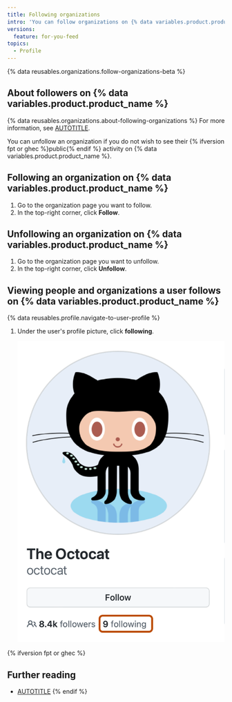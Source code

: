 ```yaml
---
title: Following organizations
intro: 'You can follow organizations on {% data variables.product.product_name %} to receive notifications about their activity.'
versions:
  feature: for-you-feed
topics:
  - Profile
---
```


{% data reusables.organizations.follow-organizations-beta %}

## About followers on {% data variables.product.product_name %}

{% data reusables.organizations.about-following-organizations %} For more information, see [AUTOTITLE](/account-and-profile/setting-up-and-managing-your-personal-account-on-github/managing-user-account-settings/about-your-personal-dashboard#staying-updated-with-activity-from-the-community).

You can unfollow an organization if you do not wish to see their {% ifversion fpt or ghec %}public{% endif %} activity on {% data variables.product.product_name %}.

## Following an organization on {% data variables.product.product_name %}

1. Go to the organization page you want to follow.
1. In the top-right corner, click **Follow**.

## Unfollowing an organization on {% data variables.product.product_name %}

1. Go to the organization page you want to unfollow.
1. In the top-right corner, click **Unfollow**.

## Viewing people and organizations a user follows on {% data variables.product.product_name %}

{% data reusables.profile.navigate-to-user-profile %}
1. Under the user's profile picture, click **following**.

   ![Screenshot of the sidebar of @octocat's profile page. A link, labeled "9 following", is outlined in dark orange.](/assets/images/help/profile/user-profile-following.png)

{% ifversion fpt or ghec %}

## Further reading

* [AUTOTITLE](/get-started/exploring-projects-on-github/following-people)
{% endif %}

